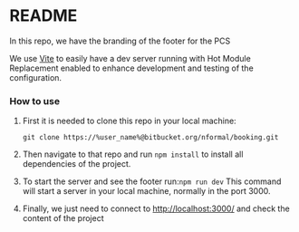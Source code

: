 # README #

In this repo, we have the branding of the footer for the PCS

We use [Vite](https://vitejs.dev/guide/) to easily have a dev server running with Hot Module Replacement enabled to enhance development and testing of the configuration.

### How to use ###
1. First it is needed to clone this repo in your local machine:
    ```
    git clone https://%user_name%@bitbucket.org/nformal/booking.git
    ```
2. Then navigate to that repo and run `npm install` to install all dependencies of the project.

3. To start the server and see the footer run:`npm run dev`
    This command will start a server in your local machine, normally in the port 3000.

4. Finally, we just need to connect to [http://localhost:3000/](http://localhost:3000/) and check the content of the project